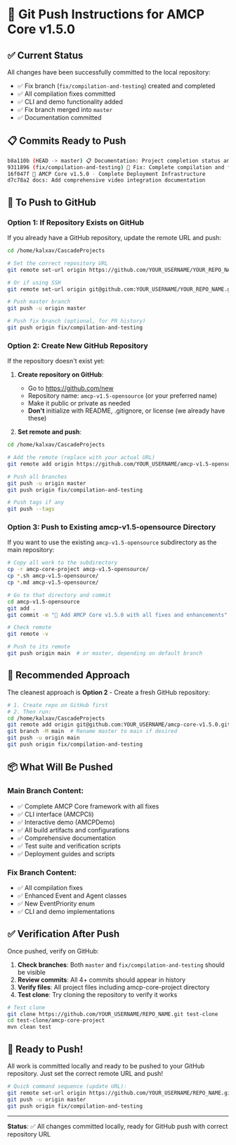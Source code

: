# 🚀 Git Push Instructions for AMCP Core v1.5.0

## ✅ **Current Status**

All changes have been successfully committed to the local repository:
- ✅ Fix branch (`fix/compilation-and-testing`) created and completed
- ✅ All compilation fixes committed
- ✅ CLI and demo functionality added
- ✅ Fix branch merged into `master`
- ✅ Documentation committed

## 📋 **Commits Ready to Push**

```bash
b8a110b (HEAD -> master) 📋 Documentation: Project completion status and summary
9311896 (fix/compilation-and-testing) 🔧 Fix: Complete compilation and functionality fixes for AMCP Core v1.5.0
16f047f 🚀 AMCP Core v1.5.0 - Complete Deployment Infrastructure
d7c78a2 docs: Add comprehensive video integration documentation
```

## 🔧 **To Push to GitHub**

### **Option 1: If Repository Exists on GitHub**

If you already have a GitHub repository, update the remote URL and push:

```bash
cd /home/kalxav/CascadeProjects

# Set the correct repository URL
git remote set-url origin https://github.com/YOUR_USERNAME/YOUR_REPO_NAME.git

# Or if using SSH
git remote set-url origin git@github.com:YOUR_USERNAME/YOUR_REPO_NAME.git

# Push master branch
git push -u origin master

# Push fix branch (optional, for PR history)
git push origin fix/compilation-and-testing
```

### **Option 2: Create New GitHub Repository**

If the repository doesn't exist yet:

1. **Create repository on GitHub**:
   - Go to https://github.com/new
   - Repository name: `amcp-v1.5-opensource` (or your preferred name)
   - Make it public or private as needed
   - **Don't** initialize with README, .gitignore, or license (we already have these)

2. **Set remote and push**:
```bash
cd /home/kalxav/CascadeProjects

# Add the remote (replace with your actual URL)
git remote add origin https://github.com/YOUR_USERNAME/amcp-v1.5-opensource.git

# Push all branches
git push -u origin master
git push origin fix/compilation-and-testing

# Push tags if any
git push --tags
```

### **Option 3: Push to Existing amcp-v1.5-opensource Directory**

If you want to use the existing `amcp-v1.5-opensource` subdirectory as the main repository:

```bash
# Copy all work to the subdirectory
cp -r amcp-core-project amcp-v1.5-opensource/
cp *.sh amcp-v1.5-opensource/
cp *.md amcp-v1.5-opensource/

# Go to that directory and commit
cd amcp-v1.5-opensource
git add .
git commit -m "🔧 Add AMCP Core v1.5.0 with all fixes and enhancements"

# Check remote
git remote -v

# Push to its remote
git push origin main  # or master, depending on default branch
```

## 🎯 **Recommended Approach**

The cleanest approach is **Option 2** - Create a fresh GitHub repository:

```bash
# 1. Create repo on GitHub first
# 2. Then run:
cd /home/kalxav/CascadeProjects
git remote add origin git@github.com:YOUR_USERNAME/amcp-core-v1.5.0.git
git branch -M main  # Rename master to main if desired
git push -u origin main
git push origin fix/compilation-and-testing
```

## 📦 **What Will Be Pushed**

### **Main Branch Content:**
- ✅ Complete AMCP Core framework with all fixes
- ✅ CLI interface (AMCPCli)
- ✅ Interactive demo (AMCPDemo)
- ✅ All build artifacts and configurations
- ✅ Comprehensive documentation
- ✅ Test suite and verification scripts
- ✅ Deployment guides and scripts

### **Fix Branch Content:**
- ✅ All compilation fixes
- ✅ Enhanced Event and Agent classes
- ✅ New EventPriority enum
- ✅ CLI and demo implementations

## ✅ **Verification After Push**

Once pushed, verify on GitHub:

1. **Check branches**: Both `master` and `fix/compilation-and-testing` should be visible
2. **Review commits**: All 4+ commits should appear in history
3. **Verify files**: All project files including amcp-core-project directory
4. **Test clone**: Try cloning the repository to verify it works

```bash
# Test clone
git clone https://github.com/YOUR_USERNAME/REPO_NAME.git test-clone
cd test-clone/amcp-core-project
mvn clean test
```

## 🎊 **Ready to Push!**

All work is committed locally and ready to be pushed to your GitHub repository. Just set the correct remote URL and push!

```bash
# Quick command sequence (update URL):
git remote set-url origin https://github.com/YOUR_USERNAME/REPO_NAME.git
git push -u origin master
git push origin fix/compilation-and-testing
```

---

**Status**: ✅ All changes committed locally, ready for GitHub push with correct repository URL
